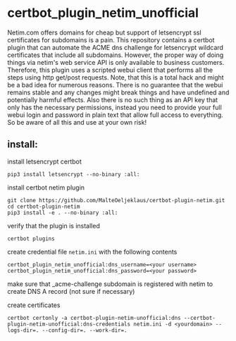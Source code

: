 # certbot_plugin_netim_unofficial

Netim.com offers domains for cheap but support of letsencrypt ssl certificates for subdomains is a pain. This repository contains a certbot plugin that can automate the ACME dns challenge for letsencrypt wildcard certificates that include all subdomains. However, the proper way of doing things via netim's web service API is only available to business customers. Therefore, this plugin uses a scripted webui client that performs all the steps using http get/post requests. Note, that this is a total hack and might be a bad idea for numerous reasons. There is no guarantee that the webui remains stable and any changes might break things and have undefined and potentially harmful effects. Also there is no such thing as an API key that only has the necessary permissions, instead you need to provide your full webui login and password in plain text that allow full access to everything. So be aware of all this and use at your own risk!

## install:

install letsencrypt certbot

` pip3 install letsencrypt --no-binary :all: `

install certbot netim plugin

```
git clone https://github.com/MalteOeljeklaus/certbot-plugin-netim.git
cd certbot-plugin-netim
pip3 install -e . --no-binary :all:
```

verify that the plugin is installed

` certbot plugins `

create credential file `netim.ini` with the following contents

```
certbot_plugin_netim_unofficial:dns_username=<your username>
certbot_plugin_netim_unofficial:dns_password=<your password>
```

make sure that \_acme-challenge subdomain is registered with netim to create DNS A record (not sure if necessary)

create certificates

` certbot certonly -a certbot-plugin-netim-unofficial:dns --certbot-plugin-netim-unofficial:dns-credentials netim.ini -d <yourdomain> --logs-dir=. --config-dir=. --work-dir=. `
